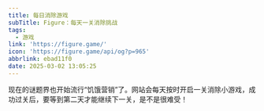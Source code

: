 ```yaml
---
title: 每日消除游戏
subTitle: Figure：每天一关消除挑战
tags:
  - 游戏
link: 'https://figure.game/'
icon: 'https://figure.game/api/og?p=965'
abbrlink: ebad11f0
date: 2025-03-02 13:05:25
---
```


现在的谜题界也开始流行“饥饿营销”了。网站会每天按时开启一关消除小游戏，成功过关后，要等到第二天才能继续下一关，是不是很难受！